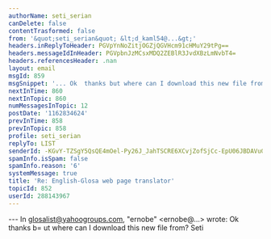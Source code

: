 ```yaml
---
authorName: seti_serian
canDelete: false
contentTrasformed: false
from: '&quot;seti_serian&quot; &lt;d_kaml54@...&gt;'
headers.inReplyToHeader: PGVpYnNoZitjOGZjQGVHcm91cHMuY29tPg==
headers.messageIdInHeader: PGVpbnJzMCsxMDQ2ZEBlR3JvdXBzLmNvbT4=
headers.referencesHeader: .nan
layout: email
msgId: 859
msgSnippet: '... Ok  thanks but where can I download this new file from? Seti'
nextInTime: 860
nextInTopic: 860
numMessagesInTopic: 12
postDate: '1162834624'
prevInTime: 858
prevInTopic: 858
profile: seti_serian
replyTo: LIST
senderId: -KGvY-TZSgY5QsQE4mOel-Py26J_JahTSCRE6XCvjZofSjCc-EpU06JBDAVuGjFCeZ8u6pGp0V0gbyagLTv5uf8QEZNbuua6Nss4
spamInfo.isSpam: false
spamInfo.reason: '6'
systemMessage: true
title: 'Re: English-Glosa web page translator'
topicId: 852
userId: 288143967
---
```


--- In glosalist@yahoogroups.com, "ernobe" <ernobe@...> wrote:
Ok  thanks b=
ut where can I download this new file from?
Seti





